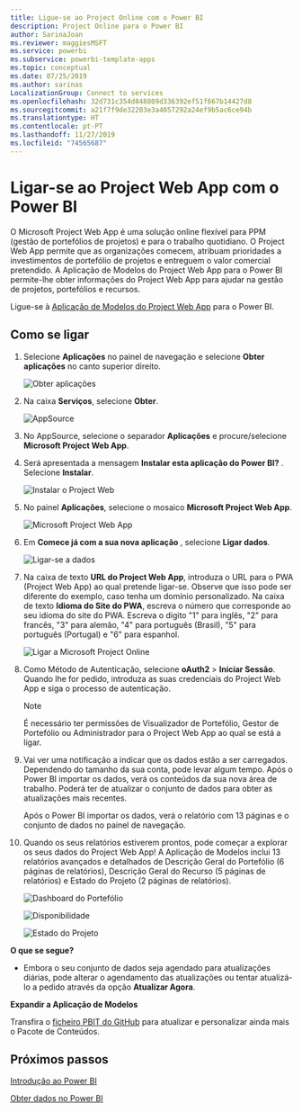 ```yaml
---
title: Ligue-se ao Project Online com o Power BI
description: Project Online para o Power BI
author: SarinaJoan
ms.reviewer: maggiesMSFT
ms.service: powerbi
ms.subservice: powerbi-template-apps
ms.topic: conceptual
ms.date: 07/25/2019
ms.author: sarinas
LocalizationGroup: Connect to services
ms.openlocfilehash: 32d731c354d848809d336392ef51f667b14427d8
ms.sourcegitcommit: a21f7f9de32203e3a4057292a24ef9b5ac6ce94b
ms.translationtype: HT
ms.contentlocale: pt-PT
ms.lasthandoff: 11/27/2019
ms.locfileid: "74565687"
---
```

# <a name="connect-to-project-web-app-with-power-bi"></a>Ligar-se ao Project Web App com o Power BI
O Microsoft Project Web App é uma solução online flexível para PPM (gestão de portefólios de projetos) e para o trabalho quotidiano. O Project Web App permite que as organizações comecem, atribuam prioridades a investimentos de portefólio de projetos e entreguem o valor comercial pretendido. A Aplicação de Modelos do Project Web App para o Power BI permite-lhe obter informações do Project Web App para ajudar na gestão de projetos, portefólios e recursos.

Ligue-se à [Aplicação de Modelos do Project Web App](https://appsource.microsoft.com/product/power-bi/pbi_msprojectonline.pbi-microsoftprojectwebapp) para o Power BI.

## <a name="how-to-connect"></a>Como se ligar

1. Selecione **Aplicações** no painel de navegação e selecione **Obter aplicações** no canto superior direito.

    ![Obter aplicações](media/service-connect-to-project-online/GetApps.png)

2. Na caixa **Serviços**, selecione **Obter**.
   
   ![AppSource](media/service-connect-to-project-online/AppSource.png)
3. No AppSource, selecione o separador **Aplicações** e procure/selecione **Microsoft Project Web App**.
   
4. Será apresentada a mensagem **Instalar esta aplicação do Power BI?** . Selecione **Instalar**. 

   ![Instalar o Project Web](media/service-connect-to-project-online/ProjectTile.png)
5. No painel **Aplicações**, selecione o mosaico **Microsoft Project Web App**. 
   
   ![Microsoft Project Web App](media/service-connect-to-project-online/getstarted.png)
6. Em **Comece já com a sua nova aplicação** , selecione **Ligar dados**.
   
   ![Ligar-se a dados](media/service-connect-to-project-online/mproject.png)
7. Na caixa de texto **URL do Project Web App**, introduza o URL para o PWA (Project Web App) ao qual pretende ligar-se.  Observe que isso pode ser diferente do exemplo, caso tenha um domínio personalizado. Na caixa de texto **Idioma do Site do PWA**, escreva o número que corresponde ao seu idioma do site do PWA. Escreva o dígito "1" para inglês, "2" para francês, "3" para alemão, "4" para português (Brasil), "5" para português (Portugal) e "6" para espanhol. 
   
   ![Ligar a Microsoft Project Online](media/service-connect-to-project-online/params.png)
8. Como Método de Autenticação, selecione **oAuth2** \> **Iniciar Sessão**. Quando lhe for pedido, introduza as suas credenciais do Project Web App e siga o processo de autenticação.

    > [!NOTE]
    > É necessário ter permissões de Visualizador de Portefólio, Gestor de Portefólio ou Administrador para o Project Web App ao qual se está a ligar.

9. Vai ver uma notificação a indicar que os dados estão a ser carregados. Dependendo do tamanho da sua conta, pode levar algum tempo. Após o Power BI importar os dados, verá os conteúdos da sua nova área de trabalho. Poderá ter de atualizar o conjunto de dados para obter as atualizações mais recentes. 

    Após o Power BI importar os dados, verá o relatório com 13 páginas e o conjunto de dados no painel de navegação. 

10. Quando os seus relatórios estiverem prontos, pode começar a explorar os seus dados do Project Web App! A Aplicação de Modelos inclui 13 relatórios avançados e detalhados de Descrição Geral do Portefólio (6 páginas de relatórios), Descrição Geral do Recurso (5 páginas de relatórios) e Estado do Projeto (2 páginas de relatórios). 

    ![Dashboard do Portefólio](media/service-connect-to-project-online/report1.png)
   
    ![Disponibilidade](media/service-connect-to-project-online/report3.png)
   
    ![Estado do Projeto](media/service-connect-to-project-online/report2.png)

**O que se segue?**

* Embora o seu conjunto de dados seja agendado para atualizações diárias, pode alterar o agendamento das atualizações ou tentar atualizá-lo a pedido através da opção **Atualizar Agora**.

**Expandir a Aplicação de Modelos**

Transfira o [ficheiro PBIT do GitHub](https://github.com/OfficeDev/Project-Power-BI-Content-Packs) para atualizar e personalizar ainda mais o Pacote de Conteúdos.

## <a name="next-steps"></a>Próximos passos
[Introdução ao Power BI](service-get-started.md)

[Obter dados no Power BI](service-get-data.md)

